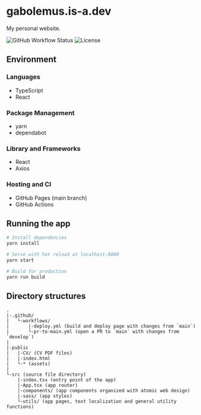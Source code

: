 # gabolemus.is-a.dev
My personal website.

![GitHub Workflow Status](https://img.shields.io/github/actions/workflow/status/gabolemus/gabolemus.github.io/deploy.yml?style=flat-square)
![License](https://img.shields.io/github/license/gabolemus/gabolemus.github.io.svg?style=flat-square)

## Environment
### Languages
* TypeScript
* React

### Package Management
* yarn
* dependabot

### Library and Frameworks
* React
* Axios

### Hosting and CI
* GitHub Pages (main branch)
* GitHub Actions

## Running the app
```bash
# Install dependencies
yarn install

# Serve with hot reload at localhost:8080
yarn start

# Build for production
yarn run build
```

## Directory structures
```
.
|-.github/
|   └-workflows/
|       |-deploy.yml (build and deploy page with changes from `main`)
|       └-pr-to-main.yml (open a PR to `main` with changes from `develop`)
|
|-public
|   |-CV/ (CV PDF files)
|   |-index.html
|   └-* (assets)
|
└-src (source file directory)
    |-index.tsx (entry point of the app)
    |-App.tsx (app router)
    |-components/ (app components organized with atomic web design)
    |-sass/ (app styles)
    └-utils/ (app pages, text localization and general utility functions)
```

